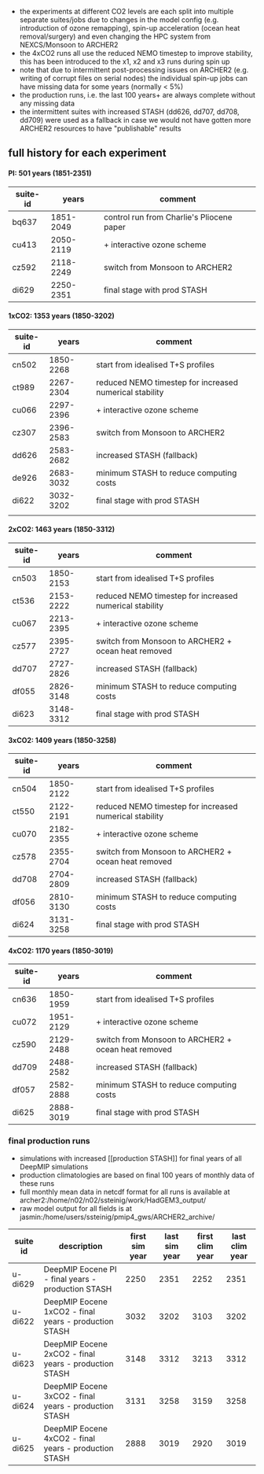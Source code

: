 - the experiments at different CO2 levels are each split into multiple separate suites/jobs due to changes in the model config (e.g. introduction of ozone remapping), spin-up acceleration (ocean heat removal/surgery) and even changing the HPC system from NEXCS/Monsoon to ARCHER2
- the 4xCO2 runs all use the reduced NEMO timestep to improve stability, this has been introduced to the x1, x2 and x3 runs during spin up 
- note that due to intermittent post-processing issues on ARCHER2 (e.g. writing of corrupt files on serial nodes) the individual spin-up jobs can have missing data for some years (normally < 5%)
- the production runs, i.e. the last 100 years+ are always complete without any missing data
- the intermittent suites with increased STASH (dd626, dd707, dd708, dd709) were used as a fallback in case we would not have gotten more ARCHER2 resources to have "publishable" results
## full history for each experiment

#### PI: 501 years (1851-2351)
| suite-id | years     | comment                                   |
| -------- | --------- | ----------------------------------------- |
| bq637    | 1851-2049 | control run from Charlie's Pliocene paper |
| cu413    | 2050-2119 | + interactive ozone scheme                |
| cz592    | 2118-2249 | switch from Monsoon to ARCHER2            |
| di629    | 2250-2351 | final stage with prod STASH               

#### 1xCO2: 1353 years (1850-3202)
| suite-id | years     | comment                                                 |
| -------- | --------- | ------------------------------------------------------- |
| cn502    | 1850-2268 | start from idealised T+S profiles                       |
| ct989    | 2267-2304 | reduced NEMO timestep for increased numerical stability |
| cu066    | 2297-2396 | + interactive ozone scheme                              |
| cz307    | 2396-2583 | switch from Monsoon to ARCHER2                          |
| dd626    | 2583-2682 | increased STASH (fallback)                              |
| de926    | 2683-3032 | minimum STASH to reduce computing costs                 |
| di622    | 3032-3202 | final stage with prod STASH                             |
|          |           |                                                         |
#### 2xCO2: 1463 years (1850-3312)
| suite-id | years     | comment                                                 |
| -------- | --------- | ------------------------------------------------------- |
| cn503    | 1850-2153 | start from idealised T+S profiles                       |
| ct536    | 2153-2222 | reduced NEMO timestep for increased numerical stability |
| cu067    | 2213-2395 | + interactive ozone scheme                              |
| cz577    | 2395-2727 | switch from Monsoon to ARCHER2 + ocean heat removed     |
| dd707    | 2727-2826 | increased STASH (fallback)                              |
| df055    | 2826-3148 | minimum STASH to reduce computing costs                 |
| di623    | 3148-3312 | final stage with prod STASH                             |
#### 3xCO2: 1409 years (1850-3258)
| suite-id | years     | comment                                                 |
| -------- | --------- | ------------------------------------------------------- |
| cn504    | 1850-2122 | start from idealised T+S profiles                       |
| ct550    | 2122-2191 | reduced NEMO timestep for increased numerical stability |
| cu070    | 2182-2355 | + interactive ozone scheme                              |
| cz578    | 2355-2704 | switch from Monsoon to ARCHER2 + ocean heat removed     |
| dd708    | 2704-2809 | increased STASH (fallback)                              |
| df056    | 2810-3130 | minimum STASH to reduce computing costs                 |
| di624    | 3131-3258 | final stage with prod STASH                             |
#### 4xCO2: 1170 years (1850-3019)
| suite-id | years     | comment                                             |
| -------- | --------- | --------------------------------------------------- |
| cn636    | 1850-1959 | start from idealised T+S profiles                   |
| cu072    | 1951-2129 | + interactive ozone scheme                          |
| cz590    | 2129-2488 | switch from Monsoon to ARCHER2 + ocean heat removed |
| dd709    | 2488-2582 | increased STASH (fallback)                          |
| df057    | 2582-2888 | minimum STASH to reduce computing costs             |
| di625    | 2888-3019 | final stage with prod STASH                         |

### final production runs
- simulations with increased [[production STASH]] for final years of all DeepMIP simulations
- production climatologies are based on final 100 years of monthly data of these runs
- full monthly mean data in netcdf format for all runs is available at archer2:/home/n02/n02/ssteinig/work/HadGEM3_output/
- raw model output for all fields is at jasmin:/home/users/ssteinig/pmip4_gws/ARCHER2_archive/

| suite id | description                                           | first sim year | last sim year | first clim year | last clim year |
| -------- | ----------------------------------------------------- | -------------- | ------------- | --------------- | -------------- |
| u-di629  | DeepMIP Eocene PI - final years - production STASH    | 2250           | 2351          | 2252            | 2351           |
| u-di622  | DeepMIP Eocene 1xCO2 - final years - production STASH | 3032           | 3202          | 3103            | 3202           |
| u-di623  | DeepMIP Eocene 2xCO2 - final years - production STASH | 3148           | 3312          | 3213            | 3312           |
| u-di624  | DeepMIP Eocene 3xCO2 - final years - production STASH | 3131           | 3258          | 3159            | 3258           |
| u-di625  | DeepMIP Eocene 4xCO2 - final years - production STASH | 2888           | 3019          | 2920            | 3019           |
